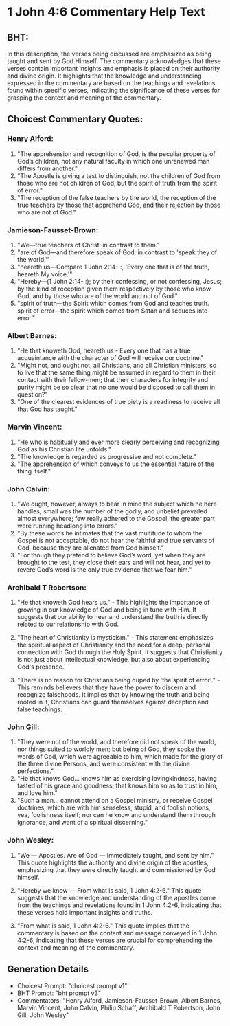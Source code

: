 # 1 John 4:6 Commentary Help Text

## BHT:
In this description, the verses being discussed are emphasized as being taught and sent by God Himself. The commentary acknowledges that these verses contain important insights and emphasis is placed on their authority and divine origin. It highlights that the knowledge and understanding expressed in the commentary are based on the teachings and revelations found within specific verses, indicating the significance of these verses for grasping the context and meaning of the commentary.

## Choicest Commentary Quotes:
### Henry Alford:
1. "The apprehension and recognition of God, is the peculiar property of God’s children, not any natural faculty in which one unrenewed man differs from another."
2. "The Apostle is giving a test to distinguish, not the children of God from those who are not children of God, but the spirit of truth from the spirit of error."
3. "The reception of the false teachers by the world, the reception of the true teachers by those that apprehend God, and their rejection by those who are not of God."

### Jamieson-Fausset-Brown:
1. "We—true teachers of Christ: in contrast to them."
2. "are of God—and therefore speak of God: in contrast to 'speak they of the world.'"
3. "heareth us—Compare 1 John 2:14- :, 'Every one that is of the truth, heareth My voice.'"
4. "Hereby—(1 John 2:14- :); by their confessing, or not confessing, Jesus; by the kind of reception given them respectively by those who know God, and by those who are of the world and not of God."
5. "spirit of truth—the Spirit which comes from God and teaches truth. spirit of error—the spirit which comes from Satan and seduces into error."

### Albert Barnes:
1. "He that knoweth God, heareth us - Every one that has a true acquaintance with the character of God will receive our doctrine."
2. "Might not, and ought not, all Christians, and all Christian ministers, so to live that the same thing might be assumed in regard to them in their contact with their fellow-men; that their characters for integrity and purity might be so clear that no one would be disposed to call them in question?"
3. "One of the clearest evidences of true piety is a readiness to receive all that God has taught."

### Marvin Vincent:
1. "He who is habitually and ever more clearly perceiving and recognizing God as his Christian life unfolds."
2. "The knowledge is regarded as progressive and not complete."
3. "The apprehension of which conveys to us the essential nature of the thing itself."

### John Calvin:
1. "We ought, however, always to bear in mind the subject which he here handles; small was the number of the godly, and unbelief prevailed almost everywhere; few really adhered to the Gospel, the greater part were running headlong into errors." 
2. "By these words he intimates that the vast multitude to whom the Gospel is not acceptable, do not hear the faithful and true servants of God, because they are alienated from God himself."
3. "For though they pretend to believe God’s word, yet when they are brought to the test, they close their ears and will not hear, and yet to revere God’s word is the only true evidence that we fear him."

### Archibald T Robertson:
1. "He that knoweth God hears us." - This highlights the importance of growing in our knowledge of God and being in tune with Him. It suggests that our ability to hear and understand the truth is directly related to our relationship with God.

2. "The heart of Christianity is mysticism." - This statement emphasizes the spiritual aspect of Christianity and the need for a deep, personal connection with God through the Holy Spirit. It suggests that Christianity is not just about intellectual knowledge, but also about experiencing God's presence.

3. "There is no reason for Christians being duped by 'the spirit of error'." - This reminds believers that they have the power to discern and recognize falsehoods. It implies that by knowing the truth and being rooted in it, Christians can guard themselves against deception and false teachings.

### John Gill:
1. "They were not of the world, and therefore did not speak of the world, nor things suited to worldly men; but being of God, they spoke the words of God, which were agreeable to him, which made for the glory of the three divine Persons, and were consistent with the divine perfections."
2. "He that knows God... knows him as exercising lovingkindness, having tasted of his grace and goodness; that knows him so as to trust in him, and love him."
3. "Such a man... cannot attend on a Gospel ministry, or receive Gospel doctrines, which are with him senseless, stupid, and foolish notions, yea, foolishness itself; nor can he know and understand them through ignorance, and want of a spiritual discerning."

### John Wesley:
1. "We — Apostles. Are of God — Immediately taught, and sent by him." This quote highlights the authority and divine origin of the apostles, emphasizing that they were directly taught and commissioned by God himself.

2. "Hereby we know — From what is said, 1 John 4:2-6." This quote suggests that the knowledge and understanding of the apostles come from the teachings and revelations found in 1 John 4:2-6, indicating that these verses hold important insights and truths.

3. "From what is said, 1 John 4:2-6." This quote implies that the commentary is based on the content and message conveyed in 1 John 4:2-6, indicating that these verses are crucial for comprehending the context and meaning of the commentary.


## Generation Details
- Choicest Prompt: "choicest prompt v1"
- BHT Prompt: "bht prompt v3"
- Commentators: "Henry Alford, Jamieson-Fausset-Brown, Albert Barnes, Marvin Vincent, John Calvin, Philip Schaff, Archibald T Robertson, John Gill, John Wesley"
